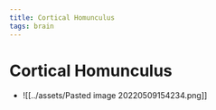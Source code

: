 ```yaml
---
title: Cortical Homunculus
tags: brain
---
```


# Cortical Homunculus
- ![[../assets/Pasted image 20220509154234.png]]












































